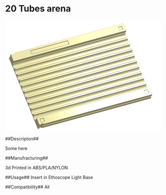 20 Tubes arena
==============
![Alt text](./image.png)

##Descripton##

Some here

##Manufracturing##

3d Printed in ABS/PLA/NYLON

##Usage##
Insert in Ethoscope Light Base

##Compatibility##
All 

